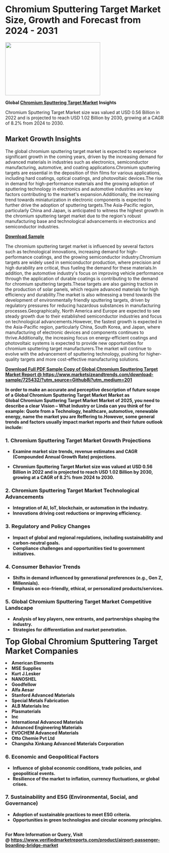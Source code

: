 <H1>Chromium Sputtering Target Market Size, Growth and Forecast from 2024 - 2031</H1><img class="aligncenter size-medium wp-image-584254" src="https://thirdeyenews.in/wp-content/uploads/2024/09/Global-Market-Research-300x168.jpeg" alt="" width="300" height="168" /><p><strong>Global&nbsp;<a href="https://www.marketsizeandtrends.com/download-sample/725432/?utm_source=Github8j?utm_medium=201">Chromium Sputtering Target Market</a> Insights</strong></p><p>Chromium Sputtering Target Market size was valued at USD 0.56 Billion in 2022 and is projected to reach USD 1.02 Billion by 2030, growing at a CAGR of 8.2% from 2024 to 2030.</p><p><h2>Market Growth Insights</h2> <p>The global chromium sputtering target market is expected to experience significant growth in the coming years, driven by the increasing demand for advanced materials in industries such as electronics, semiconductor manufacturing, automotive, and coating applications.Chromium sputtering targets are essential in the deposition of thin films for various applications, including hard coatings, optical coatings, and photovoltaic devices.The rise in demand for high-performance materials and the growing adoption of sputtering technology in electronics and automotive industries are key factors contributing to the market's expansion.Additionally, the increasing trend towards miniaturization in electronic components is expected to further drive the adoption of sputtering targets.The Asia-Pacific region, particularly China and Japan, is anticipated to witness the highest growth in the chromium sputtering target market due to the region's robust manufacturing base and technological advancements in electronics and semiconductor industries.</p> <p><strong><a href="#">Download Sample</a></strong></p> <p>The chromium sputtering target market is influenced by several factors such as technological innovations, increasing demand for high-performance coatings, and the growing semiconductor industry.Chromium targets are widely used in semiconductor production, where precision and high durability are critical, thus fueling the demand for these materials.In addition, the automotive industry's focus on improving vehicle performance through the application of durable coatings is contributing to the demand for chromium sputtering targets.These targets are also gaining traction in the production of solar panels, which require advanced materials for high efficiency and durability.The market is also witnessing a trend towards the development of environmentally friendly sputtering targets, driven by regulatory pressures for reducing hazardous substances in manufacturing processes.Geographically, North America and Europe are expected to see steady growth due to their established semiconductor industries and focus on technological advancements.However, the fastest growth is expected in the Asia-Pacific region, particularly China, South Korea, and Japan, where manufacturing of electronic devices and components continues to thrive.Additionally, the increasing focus on energy-efficient coatings and photovoltaic systems is expected to provide new opportunities for chromium sputtering target manufacturers.The market will continue to evolve with the advancement of sputtering technology, pushing for higher-quality targets and more cost-effective manufacturing solutions.</p> <p><strong><a href="#"></p><p><span class=""><strong>Download Full PDF Sample Copy of Global Chromium Sputtering Target Market Report</strong> @ <a href="https://www.marketsizeandtrends.com/download-sample/725432/?utm_source=Github8j?utm_medium=201" target="_blank">https://www.marketsizeandtrends.com/download-sample/725432/?utm_source=Github8j?utm_medium=201</a></span></p><p>In order to make an accurate and perceptive description of future scope of a Global&nbsp;Chromium Sputtering Target Market Market as Global&nbsp;Chromium Sputtering Target Market Market of 2025, you need to describe a clear Vision &ndash; What Industry or Linda can you think of for example: Quote from a Technology, healthcare, automotive, renewable energy, name the market you are Reffering to.However, some general trends and factors usually impact market reports and their future outlook include:</p><h3>1.&nbsp;<strong>Chromium Sputtering Target Market Growth Projections</strong></h3><ul><li>Examine market size trends, revenue estimates and CAGR (Compounded Annual Growth Rate) projections.</li><li><p>Chromium Sputtering Target Market size was valued at USD 0.56 Billion in 2022 and is projected to reach USD 1.02 Billion by 2030, growing at a CAGR of 8.2% from 2024 to 2030.</p></li></ul><h3>2.&nbsp;<strong>Chromium Sputtering Target Market Technological Advancements</strong></h3><ul><li>Integration of AI, IoT, blockchain, or automation in the industry.</li><li>Innovations driving cost reductions or improving efficiency.</li></ul><h3>3.&nbsp;<strong>Regulatory and Policy Changes</strong></h3><ul><li>Impact of global and regional regulations, including sustainability and carbon-neutral goals.</li><li>Compliance challenges and opportunities tied to government initiatives.</li></ul><h3>4.&nbsp;<strong>Consumer Behavior Trends</strong></h3><ul><li>Shifts in demand influenced by generational preferences (e.g., Gen Z, Millennials).</li><li>Emphasis on eco-friendly, ethical, or personalized products/services.</li></ul><h3>5.&nbsp;<strong>Global Chromium Sputtering Target Market Competitive Landscape</strong></h3><ul><li>Analysis of key players, new entrants, and partnerships shaping the industry.</li><li>Strategies for differentiation and market penetration.</li></ul><p data-pm-slice="1 1 []"><span style="color: inherit; font-family: inherit; font-size: 25px;">Top Global Chromium Sputtering Target Market Companies</span></p><div class="" data-test-id=""><p><li>American Elements</li><li> MSE Supplies</li><li> Kurt J.Lesker</li><li> NANOSHEL</li><li> Goodfellow</li><li> Alfa Aesar</li><li> Stanford Advanced Materials</li><li> Special Metals Fabrication</li><li> ALB Materials Inc</li><li> Plasmaterials</li><li> Inc</li><li> International Advanced Materials</li><li> Advanced Engineering Materials</li><li> EVOCHEM Advanced Materials</li><li> Otto Chemie Pvt Ltd</li><li> Changsha Xinkang Advanced Materials Corporation</li></p></div><h3>6.&nbsp;<strong>Economic and Geopolitical Factors</strong></h3><ul><li>Influence of global economic conditions, trade policies, and geopolitical events.</li><li>Resilience of the market to inflation, currency fluctuations, or global crises.</li></ul><h3>7.&nbsp;<strong>Sustainability and ESG (Environmental, Social, and Governance)</strong></h3><ul><li>Adoption of sustainable practices to meet ESG criteria.</li><li>Opportunities in green technologies and circular economy principles.</li></ul><h2><strong style="font-size: 14px;">For More Information or Query, Visit @&nbsp;</strong><a style="background-color: #ffffff; font-size: 14px;" href="https://www.marketsizeandtrends.com/report/chromium-sputtering-target-market/" target="_blank">https://www.verifiedmarketreports.com/product/airport-passenger-boarding-bridge-market</a></h2>